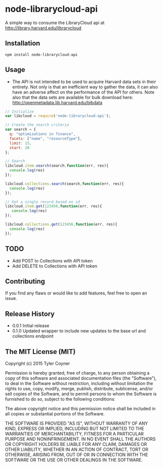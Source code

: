 node-librarycloud-api
=====================
A simple way to consume the LibraryCloud api at http://library.harvard.edu/librarycloud

## Installation

  `npm install node-librarycloud-api`

## Usage

* The API is not intended to be used to acquire Harvard data sets in their entirety. Not only is that an inefficient way to gather the data, it can also have an adverse affect on the performance of the API for others. Note also that the data sets are available for bulk download here: http://openmetadata.lib.harvard.edu/bibdata

```javascript
// Initialize
var libcloud = require('node-librarycloud-api');
```

```javascript
// Create the search criteria
var search = {
  q: "optimizations in finance",
  facets: ["name", "resourceType"],
  limit: 15,
  start: 20
};
```

```javascript
// Search
libcloud.item.search(search,function(err, res){
  console.log(res)
});

libcloud.collections.search(search,function(err, res){
  console.log(res)
});
```

```javascript
// Get a single record based on id
libcloud.item.get(123456,function(err, res){
   console.log(res)
});

libcloud.collections.get(123456,function(err, res){
  console.log(res)
});
```
## TODO
* Add POST to Collections with API token
* Add DELETE to Collections with API token

## Contributing

  If you find any flaws or would like to add features, feel free to open an issue.

## Release History

* 0.0.1 Initial release
* 0.1.0 Updated wrapper to include new updates to the base url and collections endpoint

## The MIT License (MIT)

Copyright (c) 2015 Tyler Coyner

Permission is hereby granted, free of charge, to any person obtaining a copy
of this software and associated documentation files (the "Software"), to deal
in the Software without restriction, including without limitation the rights
to use, copy, modify, merge, publish, distribute, sublicense, and/or sell
copies of the Software, and to permit persons to whom the Software is
furnished to do so, subject to the following conditions:

The above copyright notice and this permission notice shall be included in
all copies or substantial portions of the Software.

THE SOFTWARE IS PROVIDED "AS IS", WITHOUT WARRANTY OF ANY KIND, EXPRESS OR
IMPLIED, INCLUDING BUT NOT LIMITED TO THE WARRANTIES OF MERCHANTABILITY,
FITNESS FOR A PARTICULAR PURPOSE AND NONINFRINGEMENT. IN NO EVENT SHALL THE
AUTHORS OR COPYRIGHT HOLDERS BE LIABLE FOR ANY CLAIM, DAMAGES OR OTHER
LIABILITY, WHETHER IN AN ACTION OF CONTRACT, TORT OR OTHERWISE, ARISING FROM,
OUT OF OR IN CONNECTION WITH THE SOFTWARE OR THE USE OR OTHER DEALINGS IN
THE SOFTWARE.
